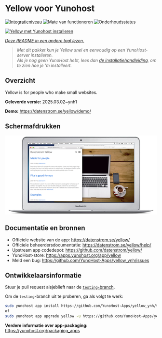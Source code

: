 <!--
NB: Deze README is automatisch gegenereerd door <https://github.com/YunoHost/apps/tree/master/tools/readme_generator>
Hij mag NIET handmatig aangepast worden.
-->

# Yellow voor Yunohost

[![Integratieniveau](https://apps.yunohost.org/badge/integration/yellow)](https://ci-apps.yunohost.org/ci/apps/yellow/)
![Mate van functioneren](https://apps.yunohost.org/badge/state/yellow)
![Onderhoudsstatus](https://apps.yunohost.org/badge/maintained/yellow)

[![Yellow met Yunohost installeren](https://install-app.yunohost.org/install-with-yunohost.svg)](https://install-app.yunohost.org/?app=yellow)

*[Deze README in een andere taal lezen.](./ALL_README.md)*

> *Met dit pakket kun je Yellow snel en eenvoudig op een YunoHost-server installeren.*  
> *Als je nog geen YunoHost hebt, lees dan [de installatiehandleiding](https://yunohost.org/install), om te zien hoe je 'm installeert.*

## Overzicht

Yellow is for people who make small websites.

**Geleverde versie:** 2025.03.02~ynh1

**Demo:** <https://datenstrom.se/yellow/demo/>

## Schermafdrukken

![Schermafdrukken van Yellow](./doc/screenshots/datenstrom-yellow-en.png)

## Documentatie en bronnen

- Officiele website van de app: <https://datenstrom.se/yellow/>
- Officiele beheerdersdocumentatie: <https://datenstrom.se/yellow/help/>
- Upstream app codedepot: <https://github.com/datenstrom/yellow/>
- YunoHost-store: <https://apps.yunohost.org/app/yellow>
- Meld een bug: <https://github.com/YunoHost-Apps/yellow_ynh/issues>

## Ontwikkelaarsinformatie

Stuur je pull request alsjeblieft naar de [`testing`-branch](https://github.com/YunoHost-Apps/yellow_ynh/tree/testing).

Om de `testing`-branch uit te proberen, ga als volgt te werk:

```bash
sudo yunohost app install https://github.com/YunoHost-Apps/yellow_ynh/tree/testing --debug
of
sudo yunohost app upgrade yellow -u https://github.com/YunoHost-Apps/yellow_ynh/tree/testing --debug
```

**Verdere informatie over app-packaging:** <https://yunohost.org/packaging_apps>
